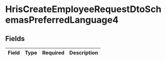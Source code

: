 # HrisCreateEmployeeRequestDtoSchemasPreferredLanguage4


## Fields

| Field       | Type        | Required    | Description |
| ----------- | ----------- | ----------- | ----------- |
